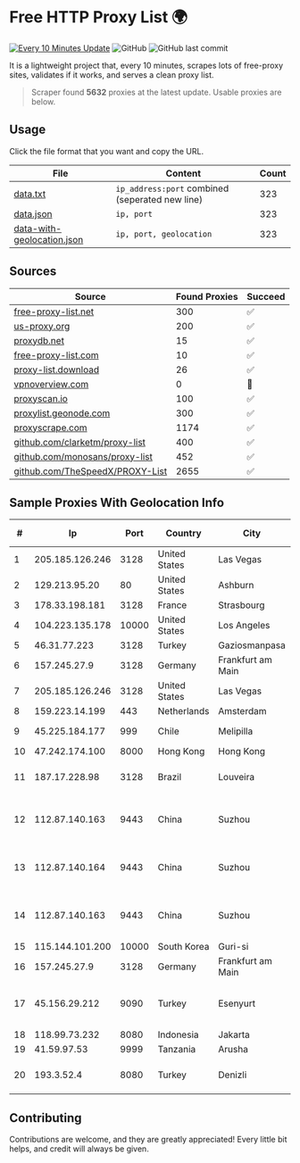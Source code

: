 
# Free HTTP Proxy List 🌍

[![Every 10 Minutes Update](https://github.com/mertguvencli/http-proxy-list/actions/workflows/main.yml/badge.svg?branch=main)](https://github.com/mertguvencli/http-proxy-list/actions/workflows/main.yml)
![GitHub](https://img.shields.io/github/license/mertguvencli/http-proxy-list)
![GitHub last commit](https://img.shields.io/github/last-commit/mertguvencli/http-proxy-list)

It is a lightweight project that, every 10 minutes, scrapes lots of free-proxy sites, validates if it works, and serves a clean proxy list.


> Scraper found **5632** proxies at the latest update. Usable proxies are below.

## Usage

Click the file format that you want and copy the URL.


|File|Content|Count|
|----|-------|-----|
|[data.txt](https://raw.githubusercontent.com/mertguvencli/http-proxy-list/main/proxy-list/data.txt)|`ip_address:port` combined (seperated new line)|323|
|[data.json](https://raw.githubusercontent.com/mertguvencli/http-proxy-list/main/proxy-list/data.json)|`ip, port`|323|
|[data-with-geolocation.json](https://raw.githubusercontent.com/mertguvencli/http-proxy-list/main/proxy-list/data-with-geolocation.json)|`ip, port, geolocation`|323|

## Sources

|Source|Found Proxies|Succeed|
|------|-------------|-------|
|[free-proxy-list.net](https://free-proxy-list.net)|300|✅|
|[us-proxy.org](https://www.us-proxy.org)|200|✅|
|[proxydb.net](http://proxydb.net)|15|✅|
|[free-proxy-list.com](https://free-proxy-list.com/?page=&port=&type%5B%5D=http&type%5B%5D=https&up_time=0&search=Search)|10|✅|
|[proxy-list.download](https://www.proxy-list.download/HTTP)|26|✅|
|[vpnoverview.com](https://vpnoverview.com/privacy/anonymous-browsing/free-proxy-servers)|0|🚫|
|[proxyscan.io](https://www.proxyscan.io)|100|✅|
|[proxylist.geonode.com](https://proxylist.geonode.com/api/proxy-list?limit=300&page=1&sort_by=lastChecked&sort_type=desc&protocols=http,https)|300|✅|
|[proxyscrape.com](https://api.proxyscrape.com/v2/?request=displayproxies&protocol=http&timeout=10000&country=all&ssl=all&anonymity=all)|1174|✅|
|[github.com/clarketm/proxy-list](https://raw.githubusercontent.com/clarketm/proxy-list/master/proxy-list-raw.txt)|400|✅|
|[github.com/monosans/proxy-list](https://raw.githubusercontent.com/monosans/proxy-list/main/proxies/http.txt)|452|✅|
|[github.com/TheSpeedX/PROXY-List](https://raw.githubusercontent.com/TheSpeedX/PROXY-List/master/http.txt)|2655|✅|


## Sample Proxies With Geolocation Info

|#|Ip|Port|Country|City|Internet Service Provider|
|-|--|----|-------|----|-------------------------|
|1|205.185.126.246|3128|United States|Las Vegas|FranTech Solutions|
|2|129.213.95.20|80|United States|Ashburn|Oracle Corporation|
|3|178.33.198.181|3128|France|Strasbourg|OVH SAS|
|4|104.223.135.178|10000|United States|Los Angeles|LayerHost|
|5|46.31.77.223|3128|Turkey|Gaziosmanpasa|Talha Bogaz|
|6|157.245.27.9|3128|Germany|Frankfurt am Main|DigitalOcean, LLC|
|7|205.185.126.246|3128|United States|Las Vegas|FranTech Solutions|
|8|159.223.14.199|443|Netherlands|Amsterdam|DigitalOcean, LLC|
|9|45.225.184.177|999|Chile|Melipilla|MJL NETWORK EIRL|
|10|47.242.174.100|8000|Hong Kong|Hong Kong|Alibaba.com LLC|
|11|187.17.228.98|3128|Brazil|Louveira|Lantec Comunicacao Multimidia Ltda|
|12|112.87.140.163|9443|China|Suzhou|China Unicom CHINA169 Jiangsu Province Network|
|13|112.87.140.164|9443|China|Suzhou|China Unicom CHINA169 Jiangsu Province Network|
|14|112.87.140.163|9443|China|Suzhou|China Unicom CHINA169 Jiangsu Province Network|
|15|115.144.101.200|10000|South Korea|Guri-si|Korea Telecom|
|16|157.245.27.9|3128|Germany|Frankfurt am Main|DigitalOcean, LLC|
|17|45.156.29.212|9090|Turkey|Esenyurt|Atlantis Telekomunikasyon Bilisim Hizmetleri San. Tic. Ltd|
|18|118.99.73.232|8080|Indonesia|Jakarta|BIZNET|
|19|41.59.97.53|9999|Tanzania|Arusha|TTCL|
|20|193.3.52.4|8080|Turkey|Denizli|Micronet Iletisim Hizmetleri Tic. Ltd.sti.|



## Contributing

Contributions are welcome, and they are greatly appreciated! Every
little bit helps, and credit will always be given.

